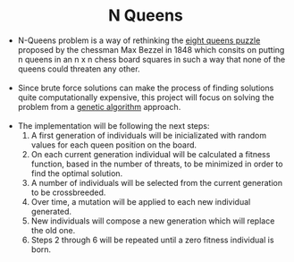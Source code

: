 <h1 align="center">N Queens</h1>
<ul>
<li>N-Queens problem is a way of rethinking the <a href=href="https://en.wikipedia.org/wiki/Eight_queens_puzzle">eight queens puzzle</a> proposed by the chessman Max Bezzel in 1848 which consits on putting n queens in an n x n chess board squares in such a way that none of the queens could threaten any other.</li>
<br>
<li>Since brute force solutions can make the process of finding solutions quite computationally expensive, this project will focus on solving the problem from a <a href="https://en.wikipedia.org/wiki/Genetic_algorithm">genetic algorithm</a> approach.</li>
<br>
<li>
The implementation will be following the next steps:
<ol>
<li>A first generation of individuals will be inicializated with random values for each queen position on the board.</li>
<li>On each current generation individual will be calculated a fitness function, based in the number of threats, to be minimized in order to find the optimal solution.</li>
<li>A number of individuals will be selected from the current generation to be crossbreeded.</li>
<li>Over time, a mutation will be applied to each new individual generated.</li>
<li>New individuals will compose a new generation which will replace the old one.</li>
<li>Steps 2 through 6 will be repeated until a zero fitness individual is born.</li>
</ol>
</li>
</ul>
